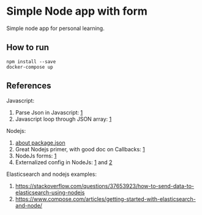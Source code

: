 # Simple Node app with form
Simple node app for personal learning.


## How to run

```
npm install --save
docker-compose up
```

## References

Javascript:

1. Parse Json in Javascript: [1](https://stackoverflow.com/questions/4935632/parse-json-in-javascript)
1. Javascript loop through JSON array: [1](https://stackoverflow.com/a/45017172/682912)

Nodejs:

1. [about package.json](https://stackoverflow.com/a/14226133/682912)
1. Great Nodejs primer, with good doc on Callbacks: [1](https://github.com/maxogden/art-of-node#callbacks)
1. NodeJs forms: [1](https://www.sitepoint.com/creating-and-handling-forms-in-node-js/)
1. Externalized config in NodeJs: [1](https://stackoverflow.com/a/5870544/682912) and [2](https://www.npmjs.com/package/config.json)

Elasticsearch and nodejs examples:

1. https://stackoverflow.com/questions/37653923/how-to-send-data-to-elasticsearch-using-nodejs
1. https://www.compose.com/articles/getting-started-with-elasticsearch-and-node/
